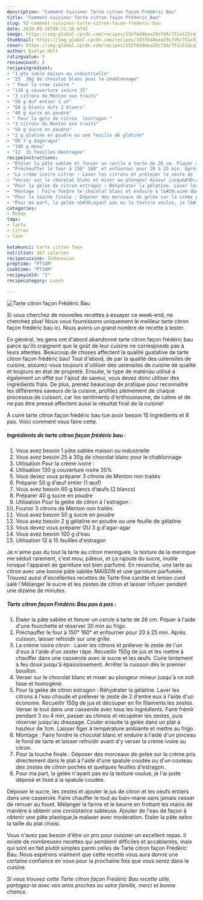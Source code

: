 ```yaml
---
description: "Comment Cuisiner Tarte citron façon Frédéric Bau"
title: "Comment Cuisiner Tarte citron façon Frédéric Bau"
slug: 92-comment-cuisiner-tarte-citron-facon-frederic-bau
date: 2020-09-10T08:31:38.674Z
image: https://img-global.cpcdn.com/recipes/155f6d4bea29c7d9/751x532cq70/tarte-citron-facon-frederic-bau-photo-principale-de-la-recette.jpg
thumbnail: https://img-global.cpcdn.com/recipes/155f6d4bea29c7d9/751x532cq70/tarte-citron-facon-frederic-bau-photo-principale-de-la-recette.jpg
cover: https://img-global.cpcdn.com/recipes/155f6d4bea29c7d9/751x532cq70/tarte-citron-facon-frederic-bau-photo-principale-de-la-recette.jpg
author: Evelyn Holt
ratingvalue: 5
reviewcount: 8
recipeingredient:
- "1 pte sable maison ou industrielle"
- "25  30g de chocolat blanc pour le chablonnage"
- " Pour la crme ivoire "
- "130 g couverture ivoire 35"
- "3 citrons de Menton non traits"
- "50 g duf entier 1 uf"
- "60 g blancs dufs 2 blancs"
- "40 g sucre en poudre"
- " Pour la gele de citron  lestragon "
- "3 citrons de Menton non traits"
- "50 g sucre en poudre"
- "2 g glatine en poudre ou une feuille de glatine"
- "OU 3 g dagaragar"
- "100 g deau"
- "12  15 feuilles destragon"
recipeinstructions:
- "Étaler la pâte sablée et foncer un cercle à tarte de 26 cm. Piquer à l&#39;aide d&#39;une fourchette et réserver 30 min au frigo."
- "Préchauffer le four à 150° 160° et enfourner pour 20 à 25 min. Après cuisson, laisser refroidir sur une grille."
- "La crème ivoire citron : Laver les citrons et prélever le zeste de l&#39;un d&#39;eux à l&#39;aide d&#39;un zester râpe. Recueillir 150g de jus et les mettre à chauffer dans une casserole avec le sucre et les œufs. Cuire lentement à feu doux jusqu&#39;à épaississement. Arrêter la cuisson dès le premier bouillon."
- "Verser sur le chocolat blanc et mixer au plongeur mixeur jusqu&#39;à ce soit lisse et homogène."
- "Pour la gelée de citron estragon : Réhydrater la gélatine. Laver les citrons à l&#39;eau chaude et prélever le zeste de 2 d&#39;entre eux à l&#39;aide d&#39;un économe. Recueillir 150g de jus et découper en fin filaments les zestes. Verser le tout dans une casserole avec tous les ingrédients. Faire frémir pendant 3 ou 4 min, passer au chinois et récupérer les zestes, puis réserver jusqu&#39;au dressage. Couler ensuite la gelée dans un plat à hauteur de 1cm. Laisser figer à température ambiante et mettre au frigo."
- "Montage : Faire fondre le chocolat blanc et enduire à l&#39;aide d&#39;un pinceau le fond de tarte et laisser refroidir avant d&#39;y verser la crème ivoire au citron."
- "Pour la touche finale : Déposer des morceaux de gelée sur la crème pris directement dans le plat à l&#39;aide d&#39;une spatule coudée ou d&#39;un couteau des zestes de citron pochés et quelques feuilles d&#39;estragon."
- "Pour ma part, la gelée n&#39;ayant pas eu la texture voulue, je l&#39;ai juste déposé et lissé à la spatule coudée."
categories:
- Resep
tags:
- tarte
- citron
- faon

katakunci: tarte citron faon 
nutrition: 167 calories
recipecuisine: Indonesian
preptime: "PT14M"
cooktime: "PT36M"
recipeyield: "2"
recipecategory: Lunch

---
```



![Tarte citron façon Frédéric Bau](https://img-global.cpcdn.com/recipes/155f6d4bea29c7d9/751x532cq70/tarte-citron-facon-frederic-bau-photo-principale-de-la-recette.jpg)

Si vous cherchez de nouvelles recettes à essayer ce week-end, ne cherchez plus! Nous vous fournissons uniquement le meilleur tarte citron façon frédéric bau ici. Nous avons un grand nombre de recette à tester.

En général, les gens ont d'abord abandonné tarte citron façon frédéric bau parce qu'ils craignent que le goût de leur cuisine ne corresponde pas à leurs attentes. Beaucoup de choses affectent la qualité gustative de tarte citron façon frédéric bau! Tout d'abord, de par la qualité des ustensiles de cuisine, assurez-vous toujours d'utiliser des ustensiles de cuisine de qualité et toujours en état de propreté. Ensuite, le type de matériau utilisé a également un effet sur l'ajout de saveur, vous devez donc utiliser des ingrédients frais. De plus, prenez beaucoup de pratique pour reconnaître les différentes saveurs de la cuisine, profitez pleinement de chaque processus de cuisson, car les sentiments d'enthousiasme, de calme et de ne pas être pressé affectent aussi le résultat final de la cuisine!

<!--inarticleads1-->

À cuire tarte citron façon frédéric bau tue avoir besoin 15 Ingrédients et 8 pas. Voici comment vous faire cette.

##### Ingrédients de tarte citron façon frédéric bau :

1. Vous avez besoin 1 pâte sablée maison ou industrielle
1. Vous avez besoin 25 à 30g de chocolat blanc pour le chablonnage
1. Utilisation  Pour la crème ivoire :
1. Utilisation 130 g couverture ivoire 35%
1. Vous devez vous préparer 3 citrons de Menton non traités
1. Préparer 50 g d’œuf entier (1 œuf)
1. Vous avez besoin 60 g blancs d’œufs (2 blancs)
1. Préparer 40 g sucre en poudre
1. Utilisation  Pour la gelée de citron à l&#39;estragon :
1. Fournir 3 citrons de Menton non traités
1. Vous avez besoin 50 g sucre en poudre
1. Vous avez besoin 2 g gélatine en poudre ou une feuille de gélatine
1. Vous devez vous préparer OU 3 g d&#39;agar-agar
1. Vous avez besoin 100 g d&#39;eau
1. Utilisation 12 à 15 feuilles d&#39;estragon


Je n&#39;aime pas du tout la tarte au citron meringuée, la texture de la meringue me séduit rarement, c&#39;est mou, pâteux, et ça rajoute du sucre, inutile lorsque l&#39;appareil de garniture est bien parfumé. En revanche, une tarte au citron avec une bonne pâte sablée MAISON et une garniture parfumée. Trouvez aussi d&#39;excellentes recettes de Tarte fine carotte et lemon curd salé ! Mélanger le sucre et les zestes de citron et laisser infuser pendant une dizaine de minutes. 

<!--inarticleads2-->

##### Tarte citron façon Frédéric Bau pas à pas :

1. Étaler la pâte sablée et foncer un cercle à tarte de 26 cm. Piquer à l&#39;aide d&#39;une fourchette et réserver 30 min au frigo.
1. Préchauffer le four à 150° 160° et enfourner pour 20 à 25 min. Après cuisson, laisser refroidir sur une grille.
1. La crème ivoire citron : Laver les citrons et prélever le zeste de l&#39;un d&#39;eux à l&#39;aide d&#39;un zester râpe. Recueillir 150g de jus et les mettre à chauffer dans une casserole avec le sucre et les œufs. Cuire lentement à feu doux jusqu&#39;à épaississement. Arrêter la cuisson dès le premier bouillon.
1. Verser sur le chocolat blanc et mixer au plongeur mixeur jusqu&#39;à ce soit lisse et homogène.
1. Pour la gelée de citron estragon : Réhydrater la gélatine. Laver les citrons à l&#39;eau chaude et prélever le zeste de 2 d&#39;entre eux à l&#39;aide d&#39;un économe. Recueillir 150g de jus et découper en fin filaments les zestes. Verser le tout dans une casserole avec tous les ingrédients. Faire frémir pendant 3 ou 4 min, passer au chinois et récupérer les zestes, puis réserver jusqu&#39;au dressage. Couler ensuite la gelée dans un plat à hauteur de 1cm. Laisser figer à température ambiante et mettre au frigo.
1. Montage : Faire fondre le chocolat blanc et enduire à l&#39;aide d&#39;un pinceau le fond de tarte et laisser refroidir avant d&#39;y verser la crème ivoire au citron.
1. Pour la touche finale : Déposer des morceaux de gelée sur la crème pris directement dans le plat à l&#39;aide d&#39;une spatule coudée ou d&#39;un couteau des zestes de citron pochés et quelques feuilles d&#39;estragon.
1. Pour ma part, la gelée n&#39;ayant pas eu la texture voulue, je l&#39;ai juste déposé et lissé à la spatule coudée.


Déposer le sucre, les zestes et ajouter le jus de citron et les oeufs entiers dans une casserole. Faire chauffer le tout au bain-marie sans jamais cesser de remuer au fouet. Mélanger la farine et le beurre en frottant les mains de manière à obtenir une consistance sableuse. Ajouter de l&#39;eau de façon à obtenir une pâte plastique,la malaxer avec modération. Etaler la pâte selon la taille du plat choisi. 

<!--inarticleads1-->

<p>
Vous n'avez pas besoin d'être un pro pour cuisiner un excellent repas. Il existe de nombreuses recettes qui semblent difficiles et accablantes, mais qui sont en fait plutôt simples parmi celles de Tarte citron façon Frédéric Bau. Nous espérons vraiment que cette recette vous aura donné une certaine confiance en vous pour la prochaine fois que vous serez dans la cuisine.
</p>

<p>
<i>Si vous trouvez cette Tarte citron façon Frédéric Bau recette utile, partagez-la avec vos amis proches ou votre famille, merci et bonne chance.</i>
</p>
